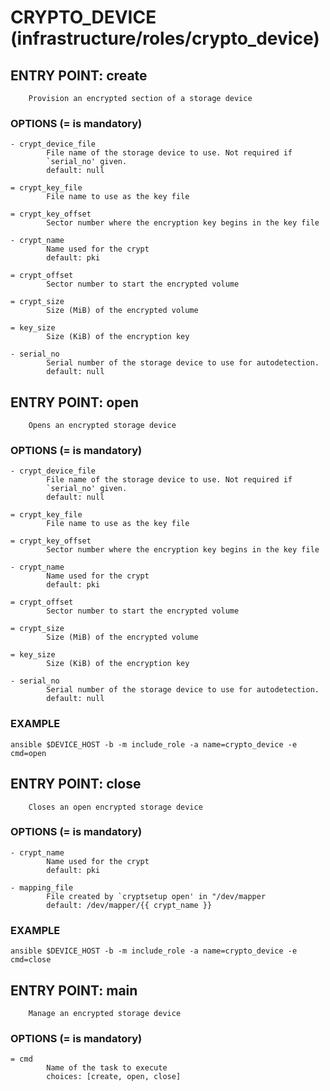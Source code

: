 <!-- markdownlint-disable MD040 MD024 MD046 -->
# CRYPTO_DEVICE    (infrastructure/roles/crypto_device)

## ENTRY POINT: create

        Provision an encrypted section of a storage device

### OPTIONS (= is mandatory)

```
- crypt_device_file
        File name of the storage device to use. Not required if
        `serial_no' given.
        default: null

= crypt_key_file
        File name to use as the key file

= crypt_key_offset
        Sector number where the encryption key begins in the key file

- crypt_name
        Name used for the crypt
        default: pki

= crypt_offset
        Sector number to start the encrypted volume

= crypt_size
        Size (MiB) of the encrypted volume

= key_size
        Size (KiB) of the encryption key

- serial_no
        Serial number of the storage device to use for autodetection.
        default: null
```

## ENTRY POINT: open

        Opens an encrypted storage device

### OPTIONS (= is mandatory)

```
- crypt_device_file
        File name of the storage device to use. Not required if
        `serial_no' given.
        default: null

= crypt_key_file
        File name to use as the key file

= crypt_key_offset
        Sector number where the encryption key begins in the key file

- crypt_name
        Name used for the crypt
        default: pki

= crypt_offset
        Sector number to start the encrypted volume

= crypt_size
        Size (MiB) of the encrypted volume

= key_size
        Size (KiB) of the encryption key

- serial_no
        Serial number of the storage device to use for autodetection.
        default: null
```

### EXAMPLE

```
ansible $DEVICE_HOST -b -m include_role -a name=crypto_device -e cmd=open
```

## ENTRY POINT: close

        Closes an open encrypted storage device

### OPTIONS (= is mandatory)

```
- crypt_name
        Name used for the crypt
        default: pki

- mapping_file
        File created by `cryptsetup open' in "/dev/mapper
        default: /dev/mapper/{{ crypt_name }}
```

### EXAMPLE

```
ansible $DEVICE_HOST -b -m include_role -a name=crypto_device -e cmd=close
```

## ENTRY POINT: main

        Manage an encrypted storage device

### OPTIONS (= is mandatory)

```
= cmd
        Name of the task to execute
        choices: [create, open, close]
```
